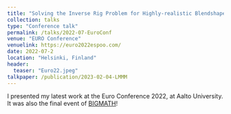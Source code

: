 ```yaml
---
title: "Solving the Inverse Rig Problem for Highly-realistic Blendshape Models"
collection: talks
type: "Conference talk"
permalink: /talks/2022-07-EuroConf
venue: "EURO Conference"
venuelink: https://euro2022espoo.com/
date: 2022-07-2
location: "Helsinki, Finland"
header:
  teaser: "Euro22.jpeg"
talkpaper: /publication/2023-02-04-LMMM
---
```


I presented my latest work at the Euro Conference 2022, at Aalto University. It was also the final event of [BIGMATH](http://itn-bigmath.unimi.it/bigmath-final-workshop/)!
